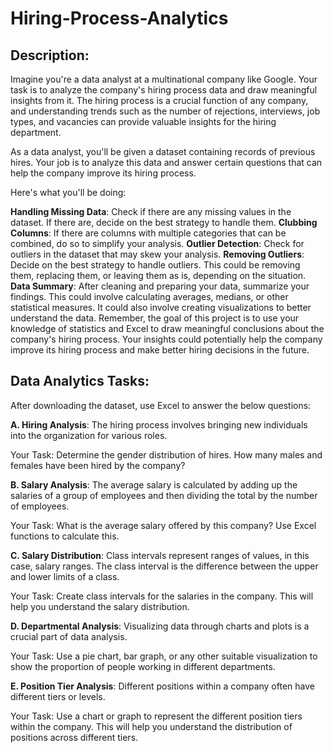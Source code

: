 # Hiring-Process-Analytics

## Description:
Imagine you're a data analyst at a multinational company like Google. Your task is to analyze the company's hiring process data and draw meaningful insights from it. The hiring process is a crucial function of any company, and understanding trends such as the number of rejections, interviews, job types, and vacancies can provide valuable insights for the hiring department.

As a data analyst, you'll be given a dataset containing records of previous hires. Your job is to analyze this data and answer certain questions that can help the company improve its hiring process.

Here's what you'll be doing:

**Handling Missing Data**: Check if there are any missing values in the dataset. If there are, decide on the best strategy to handle them. 
**Clubbing Columns**: If there are columns with multiple categories that can be combined, do so to simplify your analysis.
**Outlier Detection**: Check for outliers in the dataset that may skew your analysis.
**Removing Outliers**: Decide on the best strategy to handle outliers. This could be removing them, replacing them, or leaving them as is, depending on the situation.
**Data Summary**: After cleaning and preparing your data, summarize your findings. This could involve calculating averages, medians, or other statistical measures. It could also involve creating visualizations to better understand the data.
Remember, the goal of this project is to use your knowledge of statistics and Excel to draw meaningful conclusions about the company's hiring process. Your insights could potentially help the company improve its hiring process and make better hiring decisions in the future.

## Data Analytics Tasks:
After downloading the dataset, use Excel to answer the below questions:

**A. Hiring Analysis**: The hiring process involves bringing new individuals into the organization for various roles.

Your Task: Determine the gender distribution of hires. How many males and females have been hired by the company?

**B. Salary Analysis**: The average salary is calculated by adding up the salaries of a group of employees and then dividing the total by the number of employees.

Your Task: What is the average salary offered by this company? Use Excel functions to calculate this.

**C. Salary Distribution**: Class intervals represent ranges of values, in this case, salary ranges. The class interval is the difference between the upper and lower limits of a class.

Your Task: Create class intervals for the salaries in the company. This will help you understand the salary distribution.

**D. Departmental Analysis**: Visualizing data through charts and plots is a crucial part of data analysis.

Your Task: Use a pie chart, bar graph, or any other suitable visualization to show the proportion of people working in different departments.

**E. Position Tier Analysis**: Different positions within a company often have different tiers or levels.

Your Task: Use a chart or graph to represent the different position tiers within the company. This will help you understand the distribution of positions across different tiers.
